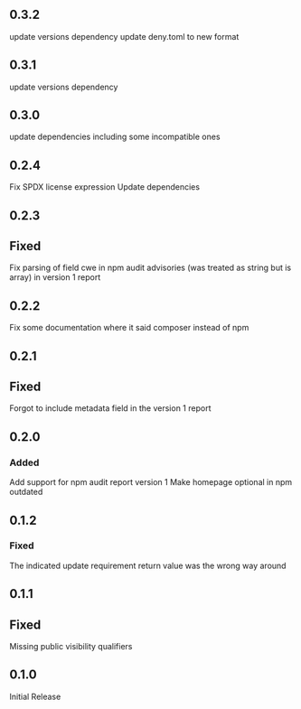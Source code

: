 ## 0.3.2

update versions dependency
update deny.toml to new format

## 0.3.1

update versions dependency

## 0.3.0

update dependencies including some incompatible ones

## 0.2.4

Fix SPDX license expression
Update dependencies

## 0.2.3

## Fixed

Fix parsing of field cwe in npm audit advisories (was treated as string but is array)
in version 1 report

## 0.2.2

Fix some documentation where it said composer instead of npm

## 0.2.1

## Fixed

Forgot to include metadata field in the version 1 report

## 0.2.0

### Added

Add support for npm audit report version 1
Make homepage optional in npm outdated

## 0.1.2

### Fixed

The indicated update requirement return value was the wrong way around

## 0.1.1

## Fixed

Missing public visibility qualifiers

## 0.1.0

Initial Release
